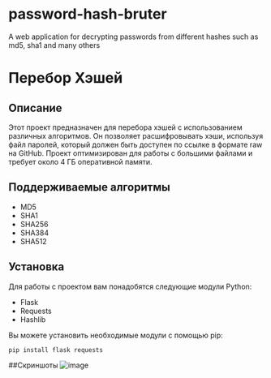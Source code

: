# password-hash-bruter
A web application for decrypting passwords from different hashes such as md5, sha1 and many others

# Перебор Хэшей

## Описание

Этот проект предназначен для перебора хэшей с использованием различных алгоритмов. Он позволяет расшифровывать хэши, используя файл паролей, который должен быть доступен по ссылке в формате raw на GitHub. Проект оптимизирован для работы с большими файлами и требует около 4 ГБ оперативной памяти.

## Поддерживаемые алгоритмы

- MD5
- SHA1
- SHA256
- SHA384
- SHA512

## Установка

Для работы с проектом вам понадобятся следующие модули Python:

- Flask
- Requests
- Hashlib

Вы можете установить необходимые модули с помощью pip:

```bash
pip install flask requests
```

##Скриншоты
![image](https://github.com/user-attachments/assets/86ee896e-4812-469f-9785-806b13aba24e)

